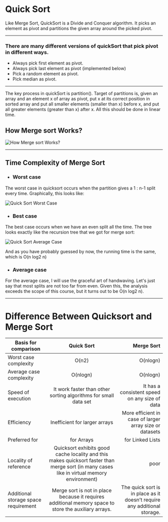 # Quick Sort

Like Merge Sort, QuickSort is a Divide and Conquer algorithm. It picks an element as pivot and partitions the given array around the picked pivot.

---

### There are many different versions of quickSort that pick pivot in different ways. 
- Always pick first element as pivot.
- Always pick last element as pivot (implemented below)
- Pick a random element as pivot.
- Pick median as pivot.

---

The key process in quickSort is partition(). Target of partitions is, given an array and an element x of array as pivot, put x at its correct position in sorted 
array and put all smaller elements (smaller than x) before x, and put all greater elements (greater than x) after x. All this should be done in linear time.

## How Merge sort Works?
![How Merge sort Works?](https://www.techiedelight.com/wp-content/uploads/Quicksort.png)

---

## Time Complexity of Merge Sort

- ### Worst case
The worst case in quicksort occurs when the partition gives a 1 : n-1 split every time. Graphically, this looks like:

![Quick Sort Worst Case](https://www.cs.dartmouth.edu/~thc/cs5-F96/quicksort_worse.gif)

- ### Best case
The best case occurs when we have an even split all the time. The tree looks exactly like the recursion tree that we got for merge sort:

![Quick Sort Average Case](https://www.cs.dartmouth.edu/~thc/cs5-F96/merge_tree.gif)

And as you have probably guessed by now, the running time is the same, which is O(n log2 n)

- ### Average case
For the average case, I will use the graceful art of handwaving. Let's just say that most splits are not too far from even. 
Given this, the analysis exceeds the scope of this course, but it turns out to be O(n log2 n).

---
# Difference Between  Quicksort and Merge Sort

 | Basis for comparison| Quick Sort| Merge Sort |
|----------|:-------------:|------:|
| Worst case complexity| O(n2) | O(nlogn)|
| Average case complexity |  O(nlogn) |  O(nlogn) |
|Speed of execution | It work faster than other sorting algorithms for small data set  |It has a consistent speed on any size of data |
| Efficiency| Inefficient for larger arrays | More efficient in case of larger array size or datasets|
| Preferred for | for Arrays | for Linked Lists |
| Locality of reference | Quicksort exhibits good cache locality and this makes quicksort faster than merge sort (in many cases like in virtual memory environment)| 	poor |
| Additional storage space requirement | Merge sort is not in place because it requires additional memory space to store the auxiliary arrays. | The quick sort is in place as it doesn’t require any additional storage. |





